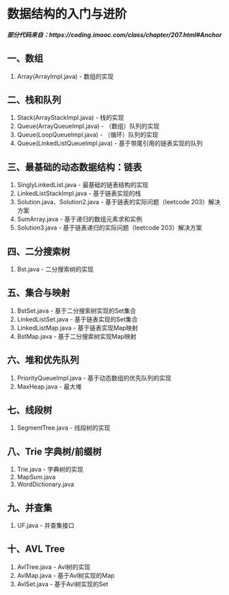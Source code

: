 # 数据结构的入门与进阶

<h5>部分代码来自：https://coding.imooc.com/class/chapter/207.html#Anchor</h5>

## 一、数组

1. Array(ArrayImpl.java) - 数组的实现

## 二、栈和队列

1. Stack(ArrayStackImpl.java) - 栈的实现
2. Queue(ArrayQueueImpl.java) - （数组）队列的实现
3. Queue(LoopQueueImpl.java) - （循环）队列的实现
4. Queue(LinkedListQueueImpl.java) - 基于带尾引用的链表实现的队列

## 三、最基础的动态数据结构：链表

1. SinglyLinkedList.java - 最基础的链表结构的实现
2. LinkedListStackImpl.java - 基于链表实现的栈
3. Solution.java、Solution2.java - 基于链表的实际问题（leetcode 203）解决方案
4. SumArray.java - 基于递归的数组元素求和实例
5. Solution3.java - 基于链表递归的实际问题（leetcode 203）解决方案

## 四、二分搜索树

1. Bst.java - 二分搜索树的实现

## 五、集合与映射

1. BstSet.java - 基于二分搜索树实现的Set集合
2. LinkedListSet.java - 基于链表实现的Set集合
3. LinkedListMap.java - 基于链表实现Map映射
4. BstMap.java - 基于二分搜索树实现Map映射

## 六、堆和优先队列

1. PriorityQueueImpl.java - 基于动态数组的优先队列的实现
2. MaxHeap.java - 最大堆

## 七、线段树
1. SegmentTree.java - 线段树的实现

## 八、Trie 字典树/前缀树
1. Trie.java - 字典树的实现
2. MapSum.java
3. WordDictionary.java

## 九、并查集
1. UF.java - 并查集接口

## 十、AVL Tree
1. AvlTree.java - Avl树的实现
2. AvlMap.java - 基于Avl树实现的Map
3. AvlSet.java - 基于Avl树实现的Set
